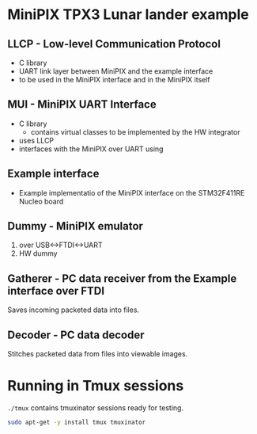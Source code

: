 # MiniPIX TPX3 Lunar lander example

## LLCP - Low-level Communication Protocol

* C library
* UART link layer between MiniPIX and the example interface
* to be used in the MiniPIX interface and in the MiniPIX itself

## MUI - MiniPIX UART Interface

* C library
  * contains virtual classes to be implemented by the HW integrator
* uses LLCP
* interfaces with the MiniPIX over UART using

## Example interface

* Example implementatio of the MiniPIX interface on the STM32F411RE Nucleo board

## Dummy - MiniPIX emulator

1. over USB<->FTDI<->UART
2. HW dummy

## Gatherer - PC data receiver from the Example interface over FTDI

Saves incoming packeted data into files.

## Decoder - PC data decoder

Stitches packeted data from files into viewable images.

# Running in Tmux sessions

`./tmux` contains tmuxinator sessions ready for testing.

```bash
sudo apt-get -y install tmux tmuxinator
```
